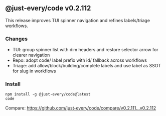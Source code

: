## @just-every/code v0.2.112

This release improves TUI spinner navigation and refines labels/triage workflows.

### Changes
- TUI: group spinner list with dim headers and restore selector arrow for clearer navigation
- Repo: adopt code/<slug> label prefix with id/ fallback across workflows
- Triage: add allow/block/building/complete labels and use label as SSOT for slug in workflows

### Install
```
npm install -g @just-every/code@latest
code
```

Compare: https://github.com/just-every/code/compare/v0.2.111...v0.2.112
